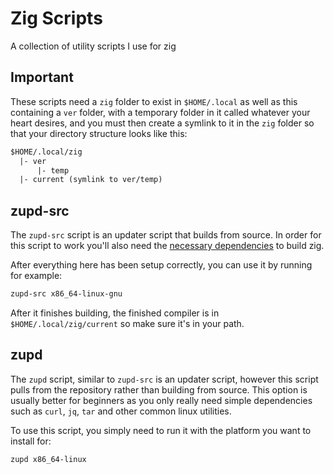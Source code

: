 # Zig Scripts

A collection of utility scripts I use for zig

## Important

These scripts need a `zig` folder to exist in `$HOME/.local` as well as this containing
a `ver` folder, with a temporary folder in it called whatever your heart desires, and you must
then create a symlink to it in the `zig` folder so that your directory structure looks like this:

```txt
$HOME/.local/zig
  |- ver
      |- temp
  |- current (symlink to ver/temp)
```

## zupd-src

The `zupd-src` script is an updater script that builds from source. In order for this script to work you'll also
need the [necessary dependencies](https://github.com/ziglang/zig/wiki/Building-Zig-From-Source#dependencies) to build zig.

After everything here has been setup correctly, you can use it by running for example:

```bash
zupd-src x86_64-linux-gnu
```

After it finishes building, the finished compiler is in `$HOME/.local/zig/current` so make sure it's in your path.

## zupd

The `zupd` script, similar to `zupd-src` is an updater script, however this script pulls from the repository rather than building from source.
This option is usually better for beginners as you only really need simple dependencies such as `curl`, `jq`, `tar` and other common linux utilities.

To use this script, you simply need to run it with the platform you want to install for:

```bash
zupd x86_64-linux
```
